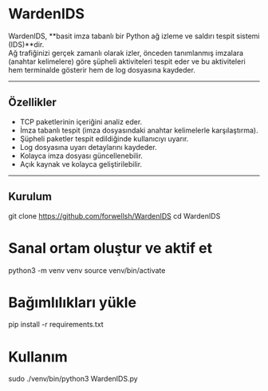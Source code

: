 # WardenIDS

WardenIDS, **basit imza tabanlı bir Python ağ izleme ve saldırı tespit sistemi (IDS)**dir.  
Ağ trafiğinizi gerçek zamanlı olarak izler, önceden tanımlanmış imzalara (anahtar kelimelere) göre şüpheli aktiviteleri tespit eder ve bu aktiviteleri hem terminalde gösterir hem de log dosyasına kaydeder.

---

## Özellikler

- TCP paketlerinin içeriğini analiz eder.
- İmza tabanlı tespit (imza dosyasındaki anahtar kelimelerle karşılaştırma).
- Şüpheli paketler tespit edildiğinde kullanıcıyı uyarır.
- Log dosyasına uyarı detaylarını kaydeder.
- Kolayca imza dosyası güncellenebilir.
- Açık kaynak ve kolayca geliştirilebilir.

---

## Kurulum
git clone https://github.com/forwellsh/WardenIDS
cd WardenIDS

# Sanal ortam oluştur ve aktif et
python3 -m venv venv
source venv/bin/activate

# Bağımlılıkları yükle
pip install -r requirements.txt

# Kullanım
sudo ./venv/bin/python3 WardenIDS.py
